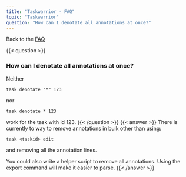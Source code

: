 ```yaml
---
title: "Taskwarrior - FAQ"
topic: "Taskwarrior"
question: "How can I denotate all annotations at once?"
---
```


Back to the [FAQ](/support/faq)

{{< question >}}
### How can I denotate all annotations at once?
Neither
```
task denotate "*" 123
```
nor
```
task denotate * 123
```
work for the task with id 123.
{{< /question >}}
{{< answer >}}
There is currently to way to remove annotations in bulk other than using:

```
task <taskid> edit
```
and removing all the annotation lines.

You could also write a helper script to remove all annotations.
Using the export command will make it easier to parse.
{{< /answer >}}
